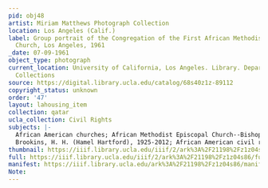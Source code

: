 ```yaml
---
pid: obj48
artist: Miriam Matthews Photograph Collection
location: Los Angeles (Calif.)
label: Group portrait of the Congregation of the First African Methodist Episcopal
  Church, Los Angeles, 1961
_date: 07-09-1961
object_type: photograph
current_location: University of California, Los Angeles. Library. Department of Special
  Collections
source: https://digital.library.ucla.edu/catalog/68s40z1z-89112
copyright_status: unknown
order: '47'
layout: lahousing_item
collection: qatar
ucla_collection: Civil Rights
subjects: |-
  African American churches; African Methodist Episcopal Church--Bishops;
  Brookins, H. H. (Hamel Hartford), 1925-2012; African American civil rights workers; discrimination in housing; discrimination in education; discrimination in employment; civil rights--religious aspects
thumbnail: https://iiif.library.ucla.edu/iiif/2/ark%3A%2F21198%2Fz1z04s86/full/250,/0/default.jpg
full: https://iiif.library.ucla.edu/iiif/2/ark%3A%2F21198%2Fz1z04s86/full/600,/0/default.jpg
manifest: https://iiif.library.ucla.edu/ark%3A%2F21198%2Fz1z04s86/manifest
Note: 
---
```


